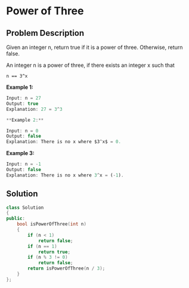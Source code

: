 # Power of Three

## Problem Description

Given an integer n, return true if it is a power of three. Otherwise, return false.

An integer n is a power of three, if there exists an integer x such that

`n == 3^x`

**Example 1:**

```js
Input: n = 27
Output: true
Explanation: 27 = 3^3
```

```js
**Example 2:**

Input: n = 0
Output: false
Explanation: There is no x where $3^x$ = 0.
```

**Example 3:**

```js
Input: n = -1
Output: false
Explanation: There is no x where 3^x = (-1).
```

## Solution

```cpp
class Solution
{
public:
    bool isPowerOfThree(int n)
    {
        if (n < 1)
            return false;
        if (n == 1)
            return true;
        if (n % 3 != 0)
            return false;
        return isPowerOfThree(n / 3);
    }
};
```
